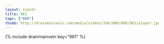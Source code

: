 ```yaml
--- 
layout: sieutv
title: 961
tags: ["000"]
thumb: http://drainmainvein.com/media/videos/tmb/000/000/961/player.jpg
---
```

{% include drainmainvein key="961" %} 
